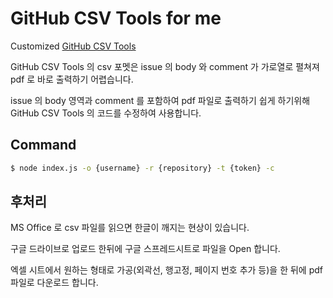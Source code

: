 # GitHub CSV Tools for me
Customized [GitHub CSV Tools](https://github.com/gavinr/github-csv-tools)

GitHub CSV Tools 의 csv 포멧은 issue 의 body 와 comment 가 가로열로 펼쳐져 pdf 로 바로 출력하기 어렵습니다.

issue 의 body 영역과 comment 를 포함하여 pdf 파일로 출력하기 쉽게 하기위해 GitHub CSV Tools 의 코드를 수정하여 사용합니다.

## Command
```sh
$ node index.js -o {username} -r {repository} -t {token} -c
```

## 후처리
MS Office 로 csv 파일를 읽으면 한글이 깨지는 현상이 있습니다.

구글 드라이브로 업로드 한뒤에 구글 스프레드시트로 파일을 Open 합니다.

엑셀 시트에서 원하는 형태로 가공(외곽선, 행고정, 페이지 번호 추가 등)을 한 뒤에 pdf 파일로 다운로드 합니다.
